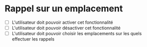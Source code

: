 # Rappel sur un emplacement
- [ ] L'utilisateur doit pouvoir activer cet fonctionnalité
- [ ] L'utilisateur doit pouvoir désactiver cet fonctionnalité
- [ ] L'utilisateur doit pouvoir choisir les emplacements sur les quels effectuer les rappels